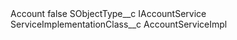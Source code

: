 <?xml version="1.0" encoding="UTF-8"?>
<CustomMetadata xmlns="http://soap.sforce.com/2006/04/metadata" xmlns:xsi="http://www.w3.org/2001/XMLSchema-instance" xmlns:xsd="http://www.w3.org/2001/XMLSchema">
    <label>Account</label>
    <protected>false</protected>
    <values>
        <field>SObjectType__c</field>
        <value xsi:type="xsd:string">IAccountService</value>
    </values>
    <values>
        <field>ServiceImplementationClass__c</field>
        <value xsi:type="xsd:string">AccountServiceImpl</value>
    </values>
</CustomMetadata>
